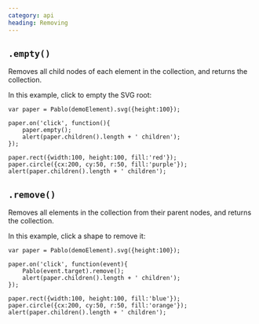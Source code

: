 ```yaml
--- 
category: api
heading: Removing
---
```


`.empty()`
----------

Removes all child nodes of each element in the collection, and returns the collection.

In this example, click to empty the SVG root:

    var paper = Pablo(demoElement).svg({height:100});

    paper.on('click', function(){
        paper.empty();
        alert(paper.children().length + ' children');
    });

    paper.rect({width:100, height:100, fill:'red'});
    paper.circle({cx:200, cy:50, r:50, fill:'purple'});
    alert(paper.children().length + ' children');
         

`.remove()`
-----------

Removes all elements in the collection from their parent nodes, and returns the collection.

In this example, click a shape to remove it:

    var paper = Pablo(demoElement).svg({height:100});

    paper.on('click', function(event){
        Pablo(event.target).remove();
        alert(paper.children().length + ' children');
    });

    paper.rect({width:100, height:100, fill:'blue'});
    paper.circle({cx:200, cy:50, r:50, fill:'orange'});
    alert(paper.children().length + ' children');
